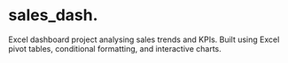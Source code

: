 # sales_dash.
Excel dashboard project analysing sales trends and KPIs. Built using Excel pivot tables, conditional formatting, and interactive charts.
